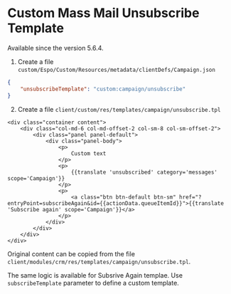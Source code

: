 # Custom Mass Mail Unsubscribe Template

Available since the version 5.6.4.

1. Create a file `custom/Espo/Custom/Resources/metadata/clientDefs/Campaign.json`

```json
{
    "unsubscribeTemplate": "custom:campaign/unsubscribe"
}
```

2. Create a file `client/custom/res/templates/campaign/unsubscribe.tpl`

```
<div class="container content">
    <div class="col-md-6 col-md-offset-2 col-sm-8 col-sm-offset-2">
        <div class="panel panel-default">
            <div class="panel-body">
                <p>
                    Custom text
                </p>
                <p>
                    {{translate 'unsubscribed' category='messages' scope='Campaign'}}
                </p>
                <p>
                    <a class="btn btn-default btn-sm" href="?entryPoint=subscribeAgain&id={{actionData.queueItemId}}">{{translate 'Subscribe again' scope='Campaign'}}</a>
                </p>
            </div>
        </div>
    </div>
</div>

```

Original content can be copied from the file `client/modules/crm/res/templates/campaign/unsubscribe.tpl`.

The same logic is available for Subsrive Again templae. Use `subscribeTemplate` parameter to define a custom template.
